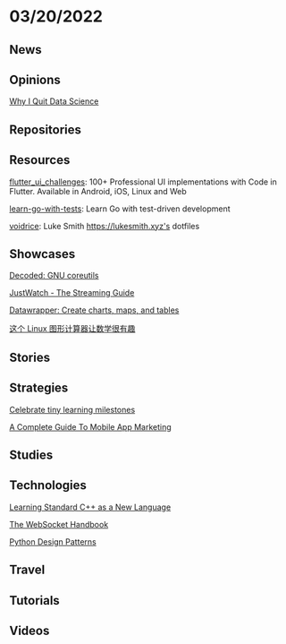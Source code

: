 # 03/20/2022

## News

## Opinions
[Why I Quit Data Science](https://nirantk.com/writing/why-i-quit-data-science.html)

## Repositories

## Resources
[flutter_ui_challenges](https://github.com/lohanidamodar/flutter_ui_challenges): 100+ Professional UI implementations with Code in Flutter. Available in Android, iOS, Linux and Web

[learn-go-with-tests](https://github.com/quii/learn-go-with-tests): Learn Go with test-driven development

[voidrice](https://github.com/LukeSmithxyz/voidrice): Luke Smith https://lukesmith.xyz's dotfiles

## Showcases
[Decoded: GNU coreutils](http://www.maizure.org/projects/decoded-gnu-coreutils/)

[JustWatch - The Streaming Guide](https://www.justwatch.com/)

[Datawrapper: Create charts, maps, and tables](https://www.datawrapper.de/)

[这个 Linux 图形计算器让数学很有趣](https://linux.cn/article-14343-1.html)

## Stories


## Strategies
[Celebrate tiny learning milestones](https://jvns.ca/blog/2022/03/13/celebrate-tiny-learning-milestones/)

[A Complete Guide To Mobile App Marketing](https://www.smashingmagazine.com/2022/03/guide-mobile-app-marketing/)

## Studies

## Technologies
[Learning Standard C++ as a New Language](https://stroustrup.com/new_learning.pdf)

[The WebSocket Handbook](https://files.ably.com/website/documents/ebook/the-websocket-handbook.pdf)

[Python Design Patterns](https://python-patterns.guide/)

## Travel

## Tutorials

## Videos
